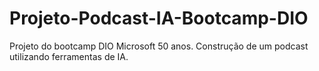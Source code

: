# Projeto-Podcast-IA-Bootcamp-DIO
Projeto do bootcamp DIO Microsoft 50 anos. Construção de um podcast utilizando ferramentas de IA.
